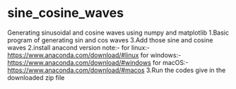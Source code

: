 # sine_cosine_waves
Generating sinusoidal and cosine waves using numpy and matplotlib
1.Basic program of generating sin and cos waves
3.Add those sine and cosine waves
2.install anacond version 
note:-
for linux:-https://www.anaconda.com/download/#linux
for windows:-https://www.anaconda.com/download/#windows
for macOS:-https://www.anaconda.com/download/#macos
3.Run the codes give in the downloaded zip file
